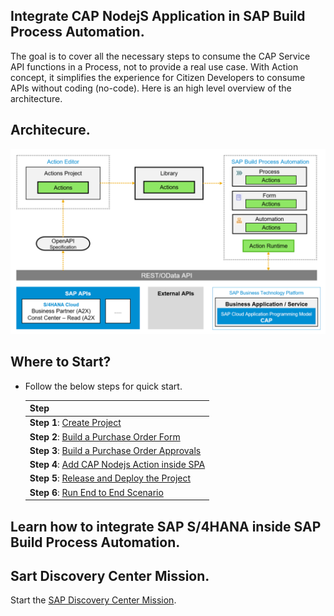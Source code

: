 ## Integrate CAP NodejS Application in SAP Build Process Automation.

The goal is to cover all the necessary steps to consume the CAP Service API functions in a Process, not to provide a real use case. With Action concept, it simplifies the experience for Citizen Developers to consume APIs without coding (no-code). Here is an high level overview of the architecture.

## Architecure.

![](./images/arch.png)

## Where to Start?

* Follow the below steps for quick start.

    |  **Step**  | 
    | ----------- |
    | **Step 1**: [Create Project](./createprocess/README.md) |
    | **Step 2**: [Build a Purchase Order Form](./form/README.md) |
    | **Step 3**: [Build a Purchase Order Approvals](./form/README.md)  |
    | **Step 4**: [Add CAP Nodejs Action inside SPA](./action/README.md)|
    | **Step 5**: [Release and Deploy the Project](./deploy/README.md) |
    | **Step 6**: [Run End to End Scenario](./e2e/README.md) |

## Learn how to integrate SAP S/4HANA inside SAP Build Process Automation.






## Sart Discovery Center Mission.

Start the [SAP Discovery Center Mission](https://discovery-center.cloud.sap/missiondetail/4163/4406).